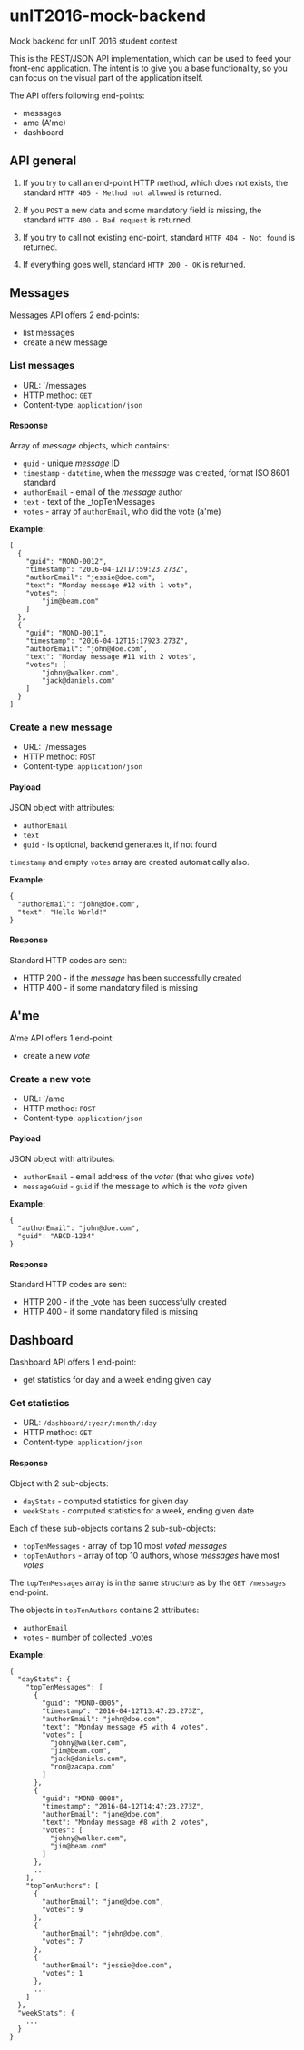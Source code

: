 # unIT2016-mock-backend

Mock backend for unIT 2016 student contest

This is the REST/JSON API implementation, which can be used to feed your front-end application. The intent is to give you a base functionality, so you can focus on the visual part of the application itself.

The API offers following end-points:

* messages
* ame (A'me)
* dashboard

## API general

1. If you try to call an end-point HTTP method, which does not exists, the standard `HTTP 405 - Method not allowed` is returned.

2. If you `POST` a new data and some mandatory field is missing, the standard `HTTP 400 - Bad request` is returned.

3. If you try to call not existing end-point, standard `HTTP 404 - Not found` is returned.

4. If everything goes well, standard `HTTP 200 - OK` is returned.

## Messages

Messages API offers 2 end-points:

* list messages
* create a new message

### List messages

* URL: `/messages
* HTTP method: `GET`
* Content-type: `application/json`

#### Response

Array of _message_ objects, which contains:

* `guid` - unique _message_ ID
* `timestamp` - `datetime`, when the _message_ was created, format ISO 8601 standard
* `authorEmail` - email of the _message_ author
* `text` - text of the _topTenMessages
* `votes` - array of `authorEmail`, who did the vote (a'me)

**Example:**

```
[
  {
    "guid": "MOND-0012",
    "timestamp": "2016-04-12T17:59:23.273Z",
    "authorEmail": "jessie@doe.com",
    "text": "Monday message #12 with 1 vote",
    "votes": [
        "jim@beam.com"
    ]
  },
  {
    "guid": "MOND-0011",
    "timestamp": "2016-04-12T16:17923.273Z",
    "authorEmail": "john@doe.com",
    "text": "Monday message #11 with 2 votes",
    "votes": [
        "johny@walker.com",
        "jack@daniels.com"
    ]
  }
]
```

### Create a new message

* URL: `/messages
* HTTP method: `POST`
* Content-type: `application/json`

#### Payload

JSON object with attributes:

* `authorEmail`
* `text`
* `guid` - is optional, backend generates it, if not found

`timestamp` and empty `votes` array are created automatically also.

**Example:**

```
{
  "authorEmail": "john@doe.com",
  "text": "Hello World!"
}
```

#### Response

Standard HTTP codes are sent:

* HTTP 200 - if the _message_ has been successfully created
* HTTP 400 - if some mandatory filed is missing

## A'me

A'me API offers 1 end-point:

* create a new _vote_

### Create a new vote

* URL: `/ame
* HTTP method: `POST`
* Content-type: `application/json`

#### Payload

JSON object with attributes:

* `authorEmail` - email address of the _voter_ (that who gives _vote_)
* `messageGuid` - `guid` if the message to which is the _vote_ given

**Example:**

```
{
  "authorEmail": "john@doe.com",
  "guid": "ABCD-1234"
}
```

#### Response

Standard HTTP codes are sent:

* HTTP 200 - if the _vote has been successfully created
* HTTP 400 - if some mandatory filed is missing

## Dashboard

Dashboard API offers 1 end-point:

* get statistics for day and a week ending given day

### Get statistics

* URL: `/dashboard/:year/:month/:day`
* HTTP method: `GET`
* Content-type: `application/json`

#### Response

Object with 2 sub-objects:

* `dayStats` - computed statistics for given day
* `weekStats` - computed statistics for a week, ending given date

Each of these sub-objects contains 2 sub-sub-objects:

* `topTenMessages` - array of top 10 most _voted messages_
* `topTenAuthors` - array of top 10 authors, whose _messages_ have most _votes_

The `topTenMessages` array is in the same structure as by the `GET /messages` end-point.

The objects in `topTenAuthors` contains 2 attributes:

* `authorEmail`
* `votes` - number of collected _votes

**Example:**

```
{
  "dayStats": {
    "topTenMessages": [
      {
        "guid": "MOND-0005",
        "timestamp": "2016-04-12T13:47:23.273Z",
        "authorEmail": "john@doe.com",
        "text": "Monday message #5 with 4 votes",
        "votes": [
          "johny@walker.com",
          "jim@beam.com",
          "jack@daniels.com",
          "ron@zacapa.com"
        ]
      },
      {
        "guid": "MOND-0008",
        "timestamp": "2016-04-12T14:47:23.273Z",
        "authorEmail": "jane@doe.com",
        "text": "Monday message #8 with 2 votes",
        "votes": [
          "johny@walker.com",
          "jim@beam.com"
        ]
      },
      ...
    ],
    "topTenAuthors": [
      {
        "authorEmail": "jane@doe.com",
        "votes": 9
      },
      {
        "authorEmail": "john@doe.com",
        "votes": 7
      },
      {
        "authorEmail": "jessie@doe.com",
        "votes": 1
      },
      ...
    ]
  },
  "weekStats": {
    ...
  }
}
```
